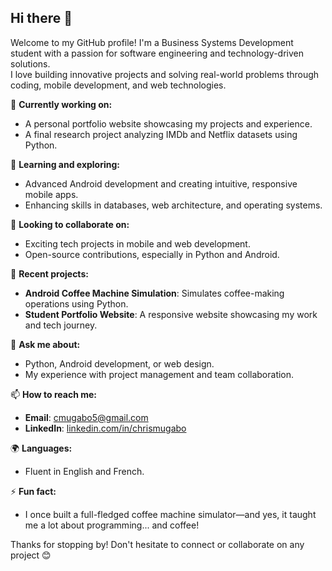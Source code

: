  ## Hi there 👋

Welcome to my GitHub profile! I'm a Business Systems Development student with a passion for software engineering and technology-driven solutions.  
I love building innovative projects and solving real-world problems through coding, mobile development, and web technologies.

🔭 **Currently working on:**
- A personal portfolio website showcasing my projects and experience.
- A final research project analyzing IMDb and Netflix datasets using Python.

🌱 **Learning and exploring:**
- Advanced Android development and creating intuitive, responsive mobile apps.
- Enhancing skills in databases, web architecture, and operating systems.

👯 **Looking to collaborate on:**
- Exciting tech projects in mobile and web development.
- Open-source contributions, especially in Python and Android.

📝 **Recent projects:**
- **Android Coffee Machine Simulation**: Simulates coffee-making operations using Python.
- **Student Portfolio Website**: A responsive website showcasing my work and tech journey.

💬 **Ask me about:**
- Python, Android development, or web design.
- My experience with project management and team collaboration.

📫 **How to reach me:**
- **Email**: cmugabo5@gmail.com
- **LinkedIn**: [linkedin.com/in/chrismugabo](https://linkedin.com/in/chrismugabo)

🌍 **Languages:**
- Fluent in English and French.

⚡ **Fun fact:**
- I once built a full-fledged coffee machine simulator—and yes, it taught me a lot about programming... and coffee!

Thanks for stopping by! Don't hesitate to connect or collaborate on any project 😊

